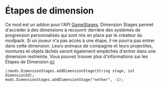 # Étapes de dimension

Ce mod est un addon pour l'API [GameStages](https://minecraft.curseforge.com/projects/game-stages). Dimension Stages permet d'accéder à des dimensions à recouvrir derrière des systèmes de progression personnalisés qui sont mis en place par le créateur du modpack. Si un joueur n'a pas accès à une étape, il ne pourra pas entrer dans cette dimension. Leurs animaux de compagnie et leurs projectiles, montures et objets lâchés seront également empêchés d'entrer dans une dimension restreinte. Vous pouvez trouver plus d'informations sur les Étapes de Dimension [ici](https://minecraft.curseforge.com/projects/dimension-stages)

```zenscript
//mods.DimensionStages.addDimensionStage(String stage, int dimensionId);
mods.DimensionStages.addDimensionStage("nether", -1);
```